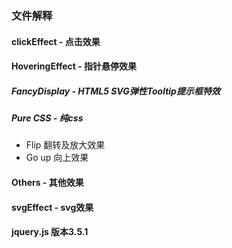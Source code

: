 ### 文件解释

#### clickEffect - 点击效果


#### HoveringEffect - 指针悬停效果

##### FancyDisplay - HTML5 SVG弹性Tooltip提示框特效

##### Pure CSS - 纯css
- Flip 翻转及放大效果
- Go up 向上效果


#### Others - 其他效果
#### svgEffect - svg效果



#### jquery.js 版本3.5.1